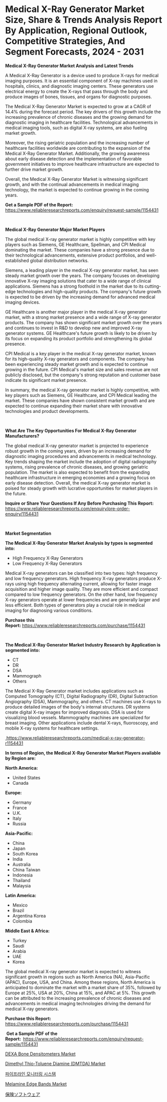 <p><h1>Medical X-Ray Generator Market Size, Share & Trends Analysis Report By Application, Regional Outlook, Competitive Strategies, And Segment Forecasts, 2024 - 2031</h1></p><p><strong>Medical X-Ray Generator Market Analysis and Latest Trends</strong></p>
<p><p>A Medical X-Ray Generator is a device used to produce X-rays for medical imaging purposes. It is an essential component of X-ray machines used in hospitals, clinics, and diagnostic imaging centers. These generators use electrical energy to create the X-rays that pass through the body and produce images of bones, tissues, and organs for diagnostic purposes.</p><p>The Medical X-Ray Generator Market is expected to grow at a CAGR of 14.4% during the forecast period. The key drivers of this growth include the increasing prevalence of chronic diseases and the growing demand for diagnostic imaging in healthcare facilities. Technological advancements in medical imaging tools, such as digital X-ray systems, are also fueling market growth.</p><p>Moreover, the rising geriatric population and the increasing number of healthcare facilities worldwide are contributing to the expansion of the Medical X-Ray Generator Market. Additionally, the growing awareness about early disease detection and the implementation of favorable government initiatives to improve healthcare infrastructure are expected to further drive market growth.</p><p>Overall, the Medical X-Ray Generator Market is witnessing significant growth, and with the continual advancements in medical imaging technology, the market is expected to continue growing in the coming years.</p></p>
<p><strong>Get a Sample PDF of the Report:&nbsp;</strong> <a href="https://www.reliableresearchreports.com/enquiry/request-sample/1154431">https://www.reliableresearchreports.com/enquiry/request-sample/1154431</a></p>
<p>&nbsp;</p>
<p><strong>Medical X-Ray Generator Major Market Players</strong></p>
<p><p>The global medical X-ray generator market is highly competitive with key players such as Siemens, GE Healthcare, Spellman, and CPI Medical dominating the market. These companies have a strong presence due to their technological advancements, extensive product portfolios, and well-established global distribution networks.</p><p>Siemens, a leading player in the medical X-ray generator market, has seen steady market growth over the years. The company focuses on developing innovative X-ray imaging solutions that cater to a wide range of clinical applications. Siemens has a strong foothold in the market due to its cutting-edge technologies and high-quality products. The company's future growth is expected to be driven by the increasing demand for advanced medical imaging devices.</p><p>GE Healthcare is another major player in the medical X-ray generator market, with a strong market presence and a wide range of X-ray generator products. The company has shown significant market growth over the years and continues to invest in R&D to develop new and improved X-ray generator systems. GE Healthcare's future growth is likely to be driven by its focus on expanding its product portfolio and strengthening its global presence.</p><p>CPI Medical is a key player in the medical X-ray generator market, known for its high-quality X-ray generators and components. The company has been experiencing steady market growth and is expected to continue growing in the future. CPI Medical's market size and sales revenue are not publicly disclosed, but the company's strong reputation and customer base indicate its significant market presence.</p><p>In summary, the medical X-ray generator market is highly competitive, with key players such as Siemens, GE Healthcare, and CPI Medical leading the market. These companies have shown consistent market growth and are expected to continue expanding their market share with innovative technologies and product developments.</p></p>
<p>&nbsp;</p>
<p><strong>What Are The Key Opportunities For Medical X-Ray Generator Manufacturers?</strong></p>
<p><p>The global medical X-ray generator market is projected to experience robust growth in the coming years, driven by an increasing demand for diagnostic imaging procedures and advancements in medical technology. Key trends shaping the market include the adoption of digital radiography systems, rising prevalence of chronic diseases, and growing geriatric population. The market is also expected to benefit from the expanding healthcare infrastructure in emerging economies and a growing focus on early disease detection. Overall, the medical X-ray generator market is poised for steady growth with lucrative opportunities for market players in the future.</p></p>
<p><strong>Inquire or Share Your Questions If Any Before Purchasing This Report:</strong> <a href="https://www.reliableresearchreports.com/enquiry/pre-order-enquiry/1154431">https://www.reliableresearchreports.com/enquiry/pre-order-enquiry/1154431</a></p>
<p>&nbsp;</p>
<p><strong>Market Segmentation</strong></p>
<p><strong>The Medical X-Ray Generator Market Analysis by types is segmented into:</strong></p>
<p><ul><li>High Frequency X-Ray Generators</li><li>Low Frequency X-Ray Generators</li></ul></p>
<p><p>Medical X-ray generators can be classified into two types: high frequency and low frequency generators. High frequency X-ray generators produce X-rays using high frequency alternating current, allowing for faster image acquisition and higher image quality. They are more efficient and compact compared to low frequency generators. On the other hand, low frequency X-ray generators operate at lower frequencies and are generally larger and less efficient. Both types of generators play a crucial role in medical imaging for diagnosing various conditions.</p></p>
<p><strong>Purchase this Report:&nbsp;</strong><a href="https://www.reliableresearchreports.com/purchase/1154431">https://www.reliableresearchreports.com/purchase/1154431</a></p>
<p>&nbsp;</p>
<p><strong>The Medical X-Ray Generator Market Industry Research by Application is segmented into:</strong></p>
<p><ul><li>CT</li><li>DR</li><li>DSA</li><li>Mammograph</li><li>Others</li></ul></p>
<p><p>The Medical X-Ray Generator market includes applications such as Computed Tomography (CT), Digital Radiography (DR), Digital Subtraction Angiography (DSA), Mammography, and others. CT machines use X-rays to produce detailed images of the body's internal structures. DR systems create digital X-ray images for improved diagnosis. DSA is used for visualizing blood vessels. Mammography machines are specialized for breast imaging. Other applications include dental X-rays, fluoroscopy, and mobile X-ray systems for healthcare settings.</p></p>
<p><a href="https://www.reliableresearchreports.com/medical-x-ray-generator-r1154431">&nbsp;https://www.reliableresearchreports.com/medical-x-ray-generator-r1154431</a></p>
<p><strong>In terms of Region, the Medical X-Ray Generator Market Players available by Region are:</strong></p>
<p>
    <p> <strong> North America: </strong>
        <ul>
            <li>United States</li>
            <li>Canada</li>
        </ul>
        </p> 
    <p> <strong> Europe: </strong>
        <ul>
            <li>Germany</li>
            <li>France</li>
            <li>U.K.</li>
            <li>Italy</li>
            <li>Russia</li>
        </ul>
        </p> 
    <p> <strong> Asia-Pacific: </strong>
        <ul>
            <li>China</li>
            <li>Japan</li>
            <li>South Korea</li>
            <li>India</li>
            <li>Australia</li>
            <li>China Taiwan</li>
            <li>Indonesia</li>
            <li>Thailand</li>
            <li>Malaysia</li>
        </ul>
        </p> 
    <p> <strong> Latin America: </strong>
        <ul>
            <li>Mexico</li>
            <li>Brazil</li>
            <li>Argentina Korea</li>
            <li>Colombia</li>
        </ul>
        </p> 
    <p> <strong> Middle East & Africa: </strong>
        <ul>
            <li>Turkey</li>
            <li>Saudi</li>
            <li>Arabia</li>
            <li>UAE</li>
            <li>Korea</li>
        </ul>
    </p>
    </p>
<p><p>The global medical X-ray generator market is expected to witness significant growth in regions such as North America (NA), Asia-Pacific (APAC), Europe, USA, and China. Among these regions, North America is anticipated to dominate the market with a market share of 35%, followed by Europe at 25%, USA at 20%, China at 15%, and APAC at 5%. This growth can be attributed to the increasing prevalence of chronic diseases and advancements in medical imaging technologies driving the demand for medical X-ray generators.</p></p>
<p><strong>Purchase this Report: </strong><a href="https://www.reliableresearchreports.com/purchase/1154431">https://www.reliableresearchreports.com/purchase/1154431</a></p>
<p>&nbsp;<strong>Get a Sample PDF of the Report:&nbsp;&nbsp;</strong><a href="https://www.reliableresearchreports.com/enquiry/request-sample/1154431">https://www.reliableresearchreports.com/enquiry/request-sample/1154431</a></p>
<p><strong></strong></p>
<p><p><a href="https://github.com/jodemen/Market-Research-Report-List-2/blob/main/dexa-bone-densitometers-market.md">DEXA Bone Densitometers Market</a></p><p><a href="https://five-trouble-98a.notion.site/Dimethyl-Thio-Toluene-Diamine-DMTDA-Market-Analysis-Its-CAGR-Market-Segmentation-and-Global-Indu-56959928f04a4d1983e025864965539b">Dimethyl Thio-Toluene Diamine (DMTDA) Market</a></p><p><a href="https://github.com/wallacBahrtyinger567686/Market-Research-Report-List-1/blob/main/695269747320.md">파이프라인 모니터링 시스템</a></p><p><a href="https://issuu.com/reportprime-2/docs/melamine-edge-bands-market-size-2030.pptx">Melamine Edge Bands Market</a></p><p><a href="https://medium.com/@jeromeboyer1970/%E4%BF%9D%E9%99%BA%E3%82%BD%E3%83%95%E3%83%88%E3%82%A6%E3%82%A7%E3%82%A2%E5%B8%82%E5%A0%B4%E3%81%AE%E5%88%86%E6%9E%90-%E3%82%B0%E3%83%AD%E3%83%BC%E3%83%90%E3%83%AB%E7%94%A3%E6%A5%AD%E3%81%AE%E8%A6%8B%E9%80%9A%E3%81%97%E3%81%A8%E4%BA%88%E6%B8%AC-2024%E5%B9%B4%E3%81%8B%E3%82%892031%E5%B9%B4-753e5d0c0ce3">保険ソフトウェア</a></p></p>